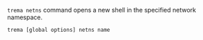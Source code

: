 `trema netns` command opens a new shell in the specified network namespace.

```
trema [global options] netns name
```
